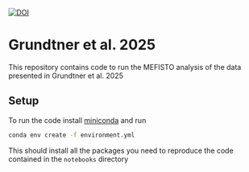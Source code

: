 [![DOI](https://zenodo.org/badge/1031832467.svg)](https://doi.org/10.5281/zenodo.16737895)

# Grundtner et al. 2025

This repository contains code to run the MEFISTO analysis of the data presented in Grundtner et al. 2025

## Setup

To run the code install [miniconda](https://docs.anaconda.com/miniconda/) and run
```bash
conda env create -f environment.yml
```
This should install all the packages you need to reproduce the code contained in the `notebooks` directory 
